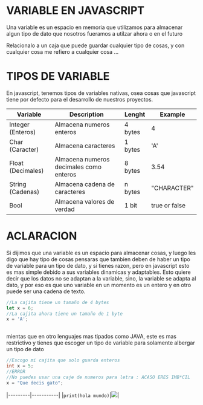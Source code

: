 # VARIABLE EN JAVASCRIPT
Una variable es un espacio en memoria que utilizamos para almacenar algun tipo de dato que
nosotros fueramos a utilzar ahora o en el futuro

Relacionalo a un caja que puede guardar cualquier tipo de cosas, y con cualquier cosa me refiero a cualquier cosa ...

# TIPOS DE VARIABLE
En javascript, tenemos tipos de variables nativas, osea cosas que javascript tiene por defecto para el desarrollo de 
nuestros proyectos.
  
|Variable|Description|Lenght|Example|
|--------|-----------|------|-------|
|Integer (Enteros)|Almacena numeros enteros|4 bytes|4|
|Char (Caracter)|Almacena caracteres|1 bytes|'A'|
|Float (Decimales)|Almacena numeros decimales como enteros|8 bytes|3.54|
|String (Cadenas)|Almacena cadena de caracteres|n bytes|"CHARACTER"|
|Bool|Almacena valores de verdad|1 bit|true or false|

# ACLARACION
Si dijimos que una variable es un espacio para almacenar cosas, y luego les digo que hay tipo de cosas 
pensaras que tambien deben de haber un tipo de variable para un tipo de dato, y si tienes razon, pero en javascript 
esto es mas simple debido a sus variables dinamicas y adaptables.
Esto quiere decir que los datos no se adaptan a la variable, sino, la variable se adapta al dato, y por eso es que 
uno variable en un momento es un entero y en otro puede ser una cadena de texto.
```js
//La cajita tiene un tamaño de 4 bytes
let x = 6;
//La cajita ahora tiene un tamaño de 1 byte
x = 'A';
  
```
mientas que en otro lenguajes mas tipados como JAVA, este es mas restrictivo y tienes que escoger un tipo de variable 
para solamente albergar un tipo de dato
```java
//Escogo mi cajita que solo guarda enteros
int x = 5;
//ERROR
//No puedes usar una caje de numeros para letra : ACASO ERES IMB*CIL
x = "Que decis gato";
```
|---------|-----------|
|```print(hola mundo)```|<img src = "img/VT.png">|
